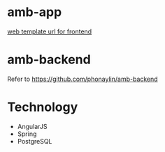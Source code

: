 # amb-app

[web template url  for frontend](http://innosoftmm.com/amb/) 

# amb-backend

Refer to https://github.com/phonaylin/amb-backend

# Technology

- AngularJS
- Spring 
- PostgreSQL
